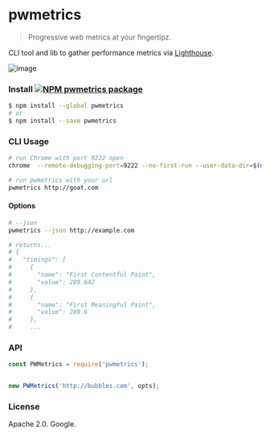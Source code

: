 

# pwmetrics

> Progressive web metrics at your fingertipz.

CLI tool and lib to gather performance metrics via [Lighthouse](github.com/GoogleChrome/lighthouse).

![image](https://cloud.githubusercontent.com/assets/39191/17918270/5649c990-6978-11e6-8293-527a489eada4.png)

### Install [![NPM pwmetrics package](https://img.shields.io/npm/v/pwmetrics.svg)](https://npmjs.org/package/pwmetrics)
```sh
$ npm install --global pwmetrics
# or
$ npm install --save pwmetrics
```


### CLI Usage

```sh
# run Chrome with port 9222 open
chrome  --remote-debugging-port=9222 --no-first-run --user-data-dir=$(mktemp -d -t pwm.XXXXX)

# run pwmetrics with your url
pwmetrics http://goat.com
```

#### Options

```sh
# --json
pwmetrics --json http://example.com

# returns...
# {
#   "timings": [
#     {
#       "name": "First Contentful Paint",
#       "value": 289.642
#     },
#     {
#       "name": "First Meaningful Paint",
#       "value": 289.6
#     },
#     ...
```

### API

```js
const PWMetrics = require('pwmetrics');


new PWMetrics('http://bubbles.com', opts);
```


### License

Apache 2.0. Google.
